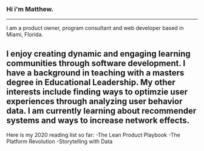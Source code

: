 ### Hi i'm Matthew.

<!--
**palmermo/palmermo** is a ✨ _special_ ✨ repository because its `README.md` (this file) appears on your GitHub profile.

-->
---
I am a product owner, program consultant and web developer based in Miami, Florida.

I enjoy creating dynamic and engaging learning communities through software development. I have a background in teaching with a masters degree in Educational Leadership. My other interests include finding ways to optimzie user experiences through analyzing user behavior data. I am currently learning about recommender systems and ways to increase network effects. 
---
Here is my 2020 reading list so far:
-The Lean Product Playbook
-The Platform Revolution
-Storytelling with Data
